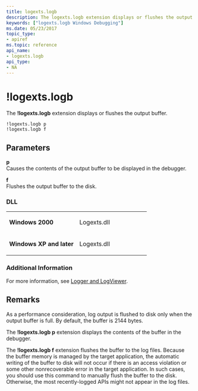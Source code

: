 ```yaml
---
title: logexts.logb
description: The logexts.logb extension displays or flushes the output buffer.
keywords: ["logexts.logb Windows Debugging"]
ms.date: 05/23/2017
topic_type:
- apiref
ms.topic: reference
api_name:
- logexts.logb
api_type:
- NA
---
```


# !logexts.logb


The **!logexts.logb** extension displays or flushes the output buffer.

```dbgcmd
!logexts.logb p 
!logexts.logb f 
```

## <span id="ddk__logexts_logb_dbg"></span><span id="DDK__LOGEXTS_LOGB_DBG"></span>Parameters


<span id="_______p______"></span><span id="_______P______"></span> **p**   
Causes the contents of the output buffer to be displayed in the debugger.

<span id="_______f"></span><span id="_______F"></span> **f**  
Flushes the output buffer to the disk.

### <span id="DLL"></span><span id="dll"></span>DLL

<table>
<colgroup>
<col width="50%" />
<col width="50%" />
</colgroup>
<tbody>
<tr class="odd">
<td align="left"><p><strong>Windows 2000</strong></p></td>
<td align="left"><p>Logexts.dll</p></td>
</tr>
<tr class="even">
<td align="left"><p><strong>Windows XP and later</strong></p></td>
<td align="left"><p>Logexts.dll</p></td>
</tr>
</tbody>
</table>

 

### <span id="Additional_Information"></span><span id="additional_information"></span><span id="ADDITIONAL_INFORMATION"></span>Additional Information

For more information, see [Logger and LogViewer](logger-and-logviewer.md).

## Remarks

As a performance consideration, log output is flushed to disk only when the output buffer is full. By default, the buffer is 2144 bytes.

The **!logexts.logb p** extension displays the contents of the buffer in the debugger.

The **!logexts.logb f** extension flushes the buffer to the log files. Because the buffer memory is managed by the target application, the automatic writing of the buffer to disk will not occur if there is an access violation or some other nonrecoverable error in the target application. In such cases, you should use this command to manually flush the buffer to the disk. Otherwise, the most recently-logged APIs might not appear in the log files.

 

 






